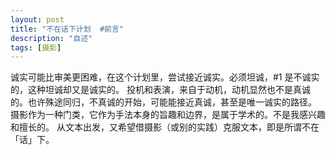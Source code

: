 ```yaml
---
layout: post
title: "不在话下计划  #前言"
description: "自述"
tags: [摄影]
---
```


诚实可能比审美更困难，在这个计划里，尝试接近诚实。必须坦诚，#1 是不诚实的，这种坦诚却又是诚实的。
投机和表演，来自于动机，动机显然也不是真诚的。也许殊途同归，不真诚的开始，可能能接近真诚，甚至是唯一诚实的路径。
摄影作为一种门类，它作为手法本身的旨趣和边界，是属于学术的。不是我感兴趣和擅长的。
从文本出发，又希望借摄影（或别的实践）克服文本，即是所谓不在「话」下。